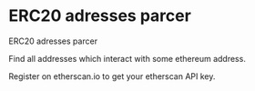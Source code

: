 # ERC20 adresses parcer
ERC20 adresses parcer

Find all addresses which interact with some ethereum address.

Register on etherscan.io to get your etherscan API key.
